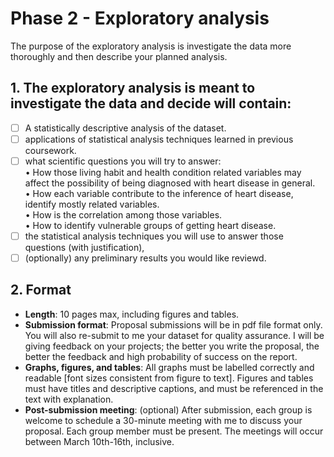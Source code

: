 # Phase 2 - Exploratory analysis

The purpose of the exploratory analysis is investigate the data more thoroughly
and then describe your planned analysis.

## 1. The exploratory analysis is meant to investigate the data and decide will contain:

- [ ]  A statistically descriptive analysis of the dataset.
- [ ]  applications of statistical analysis techniques learned in previous coursework.
- [ ]  what scientific questions you will try to answer:  
        • How those living habit and health condition related variables may affect the possibility of being diagnosed with heart disease in general.  
        •  How each variable contribute to the inference of heart disease, identify mostly related variables.  
        • How is the correlation among those variables.  
        • How to identify vulnerable groups of getting heart disease.  
- [ ]  the statistical analysis techniques you will use to answer those questions (with justification),
- [ ] (optionally) any preliminary results you would like reviewd.

## 2. Format
- **Length**: 10 pages max, including figures and tables.
- **Submission format**: Proposal submissions will be in pdf file format only. You will also re-submit to me your dataset for quality assurance. I will be giving feedback on your projects; the better you write the proposal, the better the feedback and high probability of success on the report.
- **Graphs, figures, and tables**: All graphs must be labelled correctly and readable [font sizes consistent from figure to text]. Figures and tables must have titles and descriptive captions, and must be referenced in the text with explanation.
- **Post-submission meeting**: (optional) After submission, each group is welcome to schedule a 30-minute meeting with me to discuss your proposal. Each group member must be present. The meetings will occur between March 10th-16th, inclusive.

